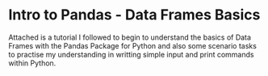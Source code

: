 # Intro to Pandas - Data Frames Basics
Attached is a tutorial I followed to begin to understand the basics of Data Frames with the Pandas Package for Python and also some scenario tasks to practise my understanding in writting simple input and print commands within Python.
